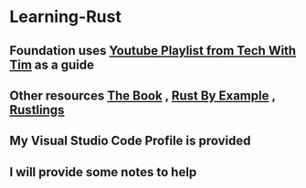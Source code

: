 # Learning-Rust
## Foundation uses [Youtube Playlist from Tech With Tim](https://www.youtube.com/playlist?list=PLzMcBGfZo4-nyLTlSRBvo0zjSnCnqjHYQ) as a guide
## Other resources [The Book](https://www.scs.stanford.edu/~zyedidia/docs/rust/rust_book.pdf) , [Rust By Example](https://doc.rust-lang.org/stable/rust-by-example/) , [Rustlings](https://github.com/rust-lang/rustlings)
## My Visual Studio Code Profile is provided
## I will provide some notes to help

